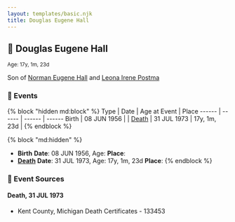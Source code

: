 ```yaml
---
layout: templates/basic.njk
title: Douglas Eugene Hall
---
```

## 🔵 Douglas Eugene Hall
<small>Age: 17y, 1m, 23d</small>

Son of [Norman Eugene Hall](/people/1/13152600) and [Leona Irene Postma](/people/9/94687680)

### 📆 Events

{% block "hidden md:block" %}
Type | Date | Age at Event | Place
------ | ------ | ------ | ------
Birth | 08 JUN 1956 |  |
[Death](#event-event-3) | 31 JUL 1973 | 17y, 1m, 23d |
{% endblock %}

{% block "md:hidden" %}
- **Birth**
**Date**: 08 JUN 1956, Age:
**Place**:
- **[Death](#event-event-3)**
**Date**: 31 JUL 1973, Age: 17y, 1m, 23d
**Place**:
{% endblock %}

### 📰 Event Sources

#### <a id="event-event-3"></a> Death, 31 JUL 1973
* Kent County, Michigan Death Certificates  - 133453
